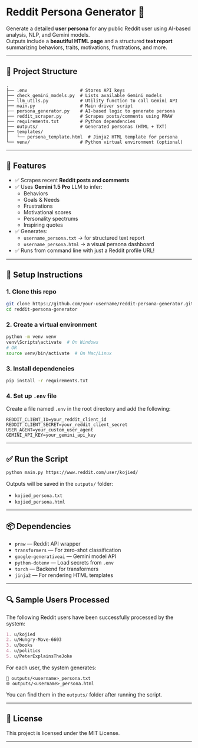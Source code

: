 
# Reddit Persona Generator 🤖

Generate a detailed **user persona** for any public Reddit user using AI-based analysis, NLP, and Gemini models.  
Outputs include a **beautiful HTML page** and a structured **text report** summarizing behaviors, traits, motivations, frustrations, and more.

---

## 📂 Project Structure

```
.
├── .env                    # Stores API keys
├── check_gemini_models.py  # Lists available Gemini models
├── llm_utils.py            # Utility function to call Gemini API
├── main.py                 # Main driver script
├── persona_generator.py    # AI-based logic to generate persona
├── reddit_scraper.py       # Scrapes posts/comments using PRAW
├── requirements.txt        # Python dependencies
├── outputs/                # Generated personas (HTML + TXT)
├── templates/
│   └── persona_template.html  # Jinja2 HTML template for persona
└── venv/                   # Python virtual environment (optional)
```

---

## 🚀 Features

- ✅ Scrapes recent **Reddit posts and comments**
- ✅ Uses **Gemini 1.5 Pro** LLM to infer:
  - Behaviors
  - Goals & Needs
  - Frustrations
  - Motivational scores
  - Personality spectrums
  - Inspiring quotes
- ✅ Generates:
  - `username_persona.txt` → for structured text report
  - `username_persona.html` → a visual persona dashboard
- ✅ Runs from command line with just a Reddit profile URL!

---

## 🔧 Setup Instructions

### 1. Clone this repo

```bash
git clone https://github.com/your-username/reddit-persona-generator.git
cd reddit-persona-generator
```

### 2. Create a virtual environment

```bash
python -m venv venv
venv\Scripts\activate  # On Windows
# OR
source venv/bin/activate  # On Mac/Linux
```

### 3. Install dependencies

```bash
pip install -r requirements.txt
```

### 4. Set up `.env` file

Create a file named `.env` in the root directory and add the following:

```env
REDDIT_CLIENT_ID=your_reddit_client_id
REDDIT_CLIENT_SECRET=your_reddit_client_secret
USER_AGENT=your_custom_user_agent
GEMINI_API_KEY=your_gemini_api_key
```

---

## ✅ Run the Script

```bash
python main.py https://www.reddit.com/user/kojied/
```

Outputs will be saved in the `outputs/` folder:

- `kojied_persona.txt`
- `kojied_persona.html`

---

## 📦 Dependencies

- `praw` — Reddit API wrapper  
- `transformers` — For zero-shot classification  
- `google-generativeai` — Gemini model API  
- `python-dotenv` — Load secrets from `.env`  
- `torch` — Backend for transformers  
- `jinja2` — For rendering HTML templates  

---

## 🔍 Sample Users Processed

The following Reddit users have been successfully processed by the system:

```markdown
1. u/kojied  
2. u/Hungry-Move-6603  
3. u/books  
4. u/politics  
5. u/PeterExplainsTheJoke  
```

For each user, the system generates:

```
📄 outputs/<username>_persona.txt  
🌐 outputs/<username>_persona.html  
```

You can find them in the `outputs/` folder after running the script.

---

## 📄 License

This project is licensed under the MIT License.

---
